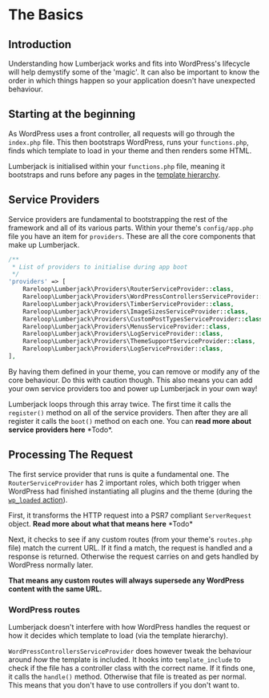 # The Basics

## Introduction

Understanding how Lumberjack works and fits into WordPress's lifecycle will help demystify some of the 'magic'. It can also be important to know the order in which things happen so your application doesn't have unexpected behaviour.

## Starting at the beginning

As WordPress uses a front controller, all requests will go through the `index.php` file. This then bootstraps WordPress, runs your `functions.php`, finds which template to load in your theme and then renders some HTML.

Lumberjack is initialised within your `functions.php` file, meaning it bootstraps and runs before any pages in the [template hierarchy](http://pressupinc.com/blog/2013/08/understanding-wordpress-template-hierarchy/).

## Service Providers

Service providers are fundamental to bootstrapping the rest of the framework and all of its various parts. Within your theme's `config/app.php` file you have an item for `providers`. These are all the core components that make up Lumberjack.

```php
/**
 * List of providers to initialise during app boot
 */
'providers' => [
    Rareloop\Lumberjack\Providers\RouterServiceProvider::class,
    Rareloop\Lumberjack\Providers\WordPressControllersServiceProvider::class,
    Rareloop\Lumberjack\Providers\TimberServiceProvider::class,
    Rareloop\Lumberjack\Providers\ImageSizesServiceProvider::class,
    Rareloop\Lumberjack\Providers\CustomPostTypesServiceProvider::class,
    Rareloop\Lumberjack\Providers\MenusServiceProvider::class,
    Rareloop\Lumberjack\Providers\LogServiceProvider::class,
    Rareloop\Lumberjack\Providers\ThemeSupportServiceProvider::class,
    Rareloop\Lumberjack\Providers\LogServiceProvider::class,
],
```

By having them defined in your theme, you can remove or modify any of the core behaviour. Do this with caution though. This also means you can add your own service providers too and power up Lumberjack in your own way!

Lumberjack loops through this array twice. The first time it calls the `register()` method on all of the service providers. Then after they are all register it calls the `boot()` method on each one. You can **read more about service providers here** \*Todo\*.

## Processing The Request

The first service provider that runs is quite a fundamental one. The `RouterServiceProvider` has 2 important roles, which both trigger when WordPress had finished instantiating all plugins and the theme \(during the [`wp_loaded` action](https://codex.wordpress.org/Plugin_API/Action_Reference/wp_loaded)\).

First, it transforms the HTTP request into a PSR7 compliant `ServerRequest` object. **Read more about what that means here** \*Todo\*

Next, it checks to see if any custom routes \(from your theme's `routes.php` file\) match the current URL. If it find a match, the request is handled and a response is returned. Otherwise the request carries on and gets handled by WordPress normally later.

**That means any custom routes will always supersede any WordPress content with the same URL.**

### WordPress routes

Lumberjack doesn't interfere with how WordPress handles the request or how it decides which template to load \(via the template hierarchy\).

`WordPressControllersServiceProvider` does however tweak the behaviour around _how_ the template is included. It hooks into `template_include` to check if the file has a controller class with the correct name. If it finds one, it calls the `handle()` method. Otherwise that file is treated as per normal.  
This means that you don't have to use controllers if you don't want to.

